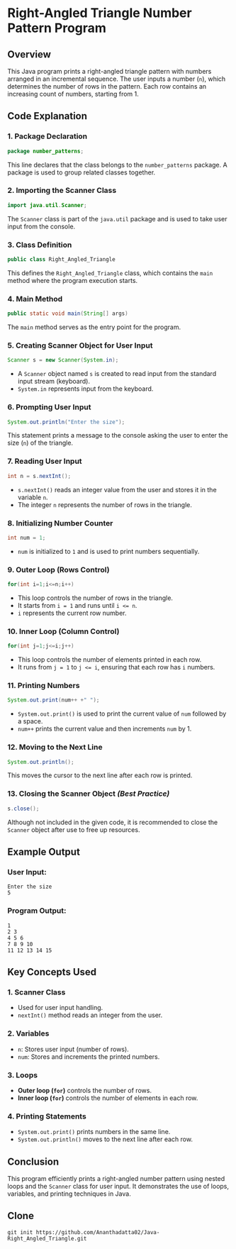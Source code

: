 


# Right-Angled Triangle Number Pattern Program

## Overview
This Java program prints a right-angled triangle pattern with numbers arranged in an incremental sequence. The user inputs a number (`n`), which determines the number of rows in the pattern. Each row contains an increasing count of numbers, starting from 1.

## Code Explanation

### 1. **Package Declaration**
```java
package number_patterns;
```
This line declares that the class belongs to the `number_patterns` package. A package is used to group related classes together.

### 2. **Importing the Scanner Class**
```java
import java.util.Scanner;
```
The `Scanner` class is part of the `java.util` package and is used to take user input from the console.

### 3. **Class Definition**
```java
public class Right_Angled_Triangle
```
This defines the `Right_Angled_Triangle` class, which contains the `main` method where the program execution starts.

### 4. **Main Method**
```java
public static void main(String[] args)
```
The `main` method serves as the entry point for the program.

### 5. **Creating Scanner Object for User Input**
```java
Scanner s = new Scanner(System.in);
```
- A `Scanner` object named `s` is created to read input from the standard input stream (keyboard).
- `System.in` represents input from the keyboard.

### 6. **Prompting User Input**
```java
System.out.println("Enter the size");
```
This statement prints a message to the console asking the user to enter the size (`n`) of the triangle.

### 7. **Reading User Input**
```java
int n = s.nextInt();
```
- `s.nextInt()` reads an integer value from the user and stores it in the variable `n`.
- The integer `n` represents the number of rows in the triangle.

### 8. **Initializing Number Counter**
```java
int num = 1;
```
- `num` is initialized to `1` and is used to print numbers sequentially.

### 9. **Outer Loop (Rows Control)**
```java
for(int i=1;i<=n;i++)
```
- This loop controls the number of rows in the triangle.
- It starts from `i = 1` and runs until `i <= n`.
- `i` represents the current row number.

### 10. **Inner Loop (Column Control)**
```java
for(int j=1;j<=i;j++)
```
- This loop controls the number of elements printed in each row.
- It runs from `j = 1` to `j <= i`, ensuring that each row has `i` numbers.

### 11. **Printing Numbers**
```java
System.out.print(num++ +" ");
```
- `System.out.print()` is used to print the current value of `num` followed by a space.
- `num++` prints the current value and then increments `num` by 1.

### 12. **Moving to the Next Line**
```java
System.out.println();
```
This moves the cursor to the next line after each row is printed.

### 13. **Closing the Scanner Object** *(Best Practice)*
```java
s.close();
```
Although not included in the given code, it is recommended to close the `Scanner` object after use to free up resources.

## Example Output
### **User Input:**
```
Enter the size
5
```

### **Program Output:**
```
1
2 3
4 5 6
7 8 9 10
11 12 13 14 15
```

## Key Concepts Used
### 1. **Scanner Class**
- Used for user input handling.
- `nextInt()` method reads an integer from the user.

### 2. **Variables**
- `n`: Stores user input (number of rows).
- `num`: Stores and increments the printed numbers.

### 3. **Loops**
- **Outer loop (`for`)** controls the number of rows.
- **Inner loop (`for`)** controls the number of elements in each row.

### 4. **Printing Statements**
- `System.out.print()` prints numbers in the same line.
- `System.out.println()` moves to the next line after each row.

## Conclusion
This program efficiently prints a right-angled number pattern using nested loops and the `Scanner` class for user input. It demonstrates the use of loops, variables, and printing techniques in Java.

## Clone
```
git init https://github.com/Ananthadatta02/Java-Right_Angled_Triangle.git
```

